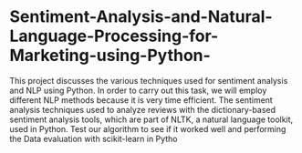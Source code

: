 # Sentiment-Analysis-and-Natural-Language-Processing-for-Marketing-using-Python-
This project discusses the various techniques used for sentiment analysis and NLP using Python.
In order to carry out this task, we will employ different NLP methods because it is very time efficient. The sentiment analysis techniques used to analyze reviews with the dictionary-based sentiment analysis tools, which are part of NLTK, a natural language toolkit, used in Python. Test our algorithm to see if it worked well and performing the Data evaluation with scikit-learn in Pytho
